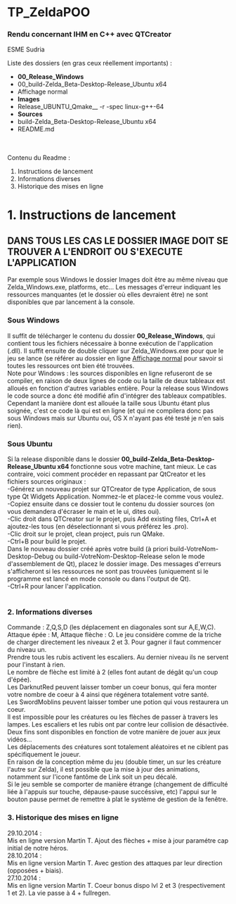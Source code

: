 TP_ZeldaPOO
===========

<h3>Rendu concernant IHM en C++ avec QTCreator</h3>
ESME Sudria

Liste des dossiers (en gras ceux réellement importants) :
<ul>
<li><b>00_Release_Windows</b></li>
<li>00_build-Zelda_Beta-Desktop-Release_Ubuntu x64</li>
<li>Affichage normal</li>
<li><b>Images</b></li>
<li>Release_UBUNTU_Qmake__ -r -spec linux-g++-64</li>
<li><b>Sources</b></li>
<li>build-Zelda_Beta-Desktop-Release_Ubuntu x64</li>
<li>README.md</li>
</ul>
<br><br>
Contenu du Readme :
<ol>
<li>Instructions de lancement</li>
<li>Informations diverses</li>
<li>Historique des mises en ligne</li>
</ol>
<h1>1. Instructions de lancement</h1>
<h2>DANS TOUS LES CAS LE DOSSIER IMAGE DOIT SE TROUVER A L'ENDROIT OU S'EXECUTE L'APPLICATION</h2>
Par exemple sous Windows le dossier Images doit être au même niveau que Zelda_Windows.exe, platforms, etc...
Les messages d'erreur indiquant les ressources manquantes (et le dossier où elles devraient être) ne sont disponibles que par lancement à la console.

<h3>Sous Windows</h3>
Il suffit de télécharger le contenu du dossier <b>00_Release_Windows</b>, qui contient tous les fichiers nécessaire à bonne exécution de l'application (.dll). Il suffit ensuite de double cliquer sur Zelda_Windows.exe pour que le jeu se lance (se référer au dossier en ligne <u>Affichage normal</u> pour savoir si toutes les ressources ont bien été trouvées.<br>
Note pour Windows : les sources disponibles en ligne refuseront de se compiler, en raison de deux lignes de code ou la taille de deux tableaux est alloués en fonction d'autres variables entière. Pour la release sous Windows le code source a donc été modifié afin d'intégrer des tableaux compatibles. Cependant la manière dont est allouée la taille sous Ubuntu étant plus soignée, c'est ce code là qui est en ligne (et qui ne compilera donc pas sous Windows mais sur Ubuntu oui, OS X n'ayant pas été testé je n'en sais rien).

<h3>Sous Ubuntu</h3>
Si la release disponible dans le dossier <b>00_build-Zelda_Beta-Desktop-Release_Ubuntu x64</b> fonctionne sous votre machine, tant mieux. Le cas contraire, voici comment procéder en repassant par QtCreator et les fichiers sources originaux :<br>
	-Générez un nouveau projet sur QTCreator de type Application, de sous type Qt Widgets Application. Nommez-le et placez-le comme vous voulez.<br>
-Copiez ensuite dans ce dossier tout le contenu du dossier sources (on vous demandera d'écraser le main et le ui, dites oui).<br> 
-Clic droit dans QTCreator sur le projet, puis Add existing files, Ctrl+A et ajoutez-les tous (en déselectionnant si vous préférez les .pro).<br>
-Clic droit sur le projet, clean project, puis run QMake.<br>
-Ctrl+B pour build le projet.<br>
Dans le nouveau dossier créé après votre build (à priori build-VotreNom-Desktop-Debug ou build-VotreNom-Desktop-Release selon le mode d'assemblement de Qt), placez le
dossier image. Des messages d'erreurs s'afficheront si les ressources ne sont pas trouvées (uniquement si le programme est lancé en mode console ou dans l'output de Qt).
<br>-Ctrl+R pour lancer l'application.<br><br>
<h3>2. Informations diverses</h3>
Commande : Z,Q,S,D (les déplacement en diagonales sont sur A,E,W,C). Attaque épée : M, Attaque flèche : O.
 Le jeu considère comme de la triche de charger directement les niveaux 2 et 3. Pour gagner il faut commencer du niveau un.<br>
 Prendre tous les rubis activent les escaliers. Au dernier niveau ils ne servent pour l'instant à rien. <br>
 Le nombre de flèche est limité à 2 (elles font autant de dégât qu'un coup d'épée).<br>
 Les DarknutRed peuvent laisser tomber un coeur bonus, qui fera monter votre nombre de coeur à 4 ainsi que régénera totalement votre santé.<br>
 Les SwordMoblins peuvent laisser tomber une potion qui vous restaurera un coeur. <br>
 Il est impossible pour les créatures ou les flèches de passer à travers les lampes. Les escaliers et les rubis ont par contre leur collision de désactivée.<br>
 Deux fins sont disponibles en fonction de votre manière de jouer aux jeux vidéos...<br>
 Les déplacements des créatures sont totalement aléatoires et ne ciblent pas spécifiquement le joueur.<br>
 En raison de la conception même du jeu (double timer, un sur les créature l'autre sur Zelda), il est possible que la mise à jour des animations, notamment sur l'icone fantôme de Link soit un peu décalé.<br>
 Si le jeu semble se comporter de manière étrange (changement de difficulté liée à l'appuis sur touche, dépause-pause succéssive, etc) l'appui sur le bouton pause permet de remettre à plat le système de gestion de la fenêtre.
 
<br>
<h3>3. Historique des mises en ligne</h3>
29.10.2014 :<br>
Mis en ligne version Martin T. Ajout des flèches + mise à jour paramétre cap initial de notre héros.<br>
28.10.2014 :<br>
Mis en ligne version Martin T. Avec gestion des attaques par leur direction (opposées + biais).<br>
27.10.2014 :<br>
Mis en ligne version Martin T. Coeur bonus dispo lvl 2 et 3 (respectivement 1 et 2). La vie passe à 4 + fullregen.


